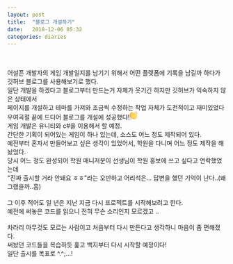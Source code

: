 ```yaml
---
layout: post
title:  "블로그 개설하기"
date:   2018-12-06 05:32
categories: diaries
---
```

<br>
<br>
어설픈 개발자의 게임 개발일지를 남기기 위해서 어떤 플랫폼에 기록을 남길까 하다가 깃허브 블로그를 사용해보기로 했다.<br>
일단 개발을 하겠다고 블로그부터 만드는거 자체가 웃기긴 하지만 깃허브가 익숙하지 않은 상태에서<br>
페이지를 개설하고 테마를 가져와 조금씩 수정하는 작업 자체가 도전적이고 재미있었다<br>
우여곡절 끝에 드디어 블로그를 개설에 성공했다!<img width="18px" height="18px" src="/images/emj_clap.png">

<br>
게임 개발은 유니티와 c#을 이용해서 할 예정.<br>
간단한 기획이 되어있는 게임이 하나 있는데, 소스도 어느 정도 제작되어 있다.<br>
예전부터 혼자서 만들어보고 싶은 생각이 있었어서, 학원을 다니며 어느 정도 제작을 해놨었다.<br>
당시 어느 정도 완성되어 학원 매니저분이 선생님이 학원 홍보에 쓰고 싶다고 연락했었는데<br>
"진짜 출시할 거라 안돼요 ㅎㅎ"라는 오만하고 어리석은... 답변을 했던 기억이 난다..(왜 그랬을까..흠)<br>
<br>
그 이후 적어도 일 년은 지난 지금 다시 프로젝트를 시작해보려고 한다.<br>
예전에 써놓은 코드를 읽으니 전혀 무슨 소리인지 모르겠고 ..<br>
<br>
차라리 아무것도 모르는 사람이고 처음부터 다시 만든다고 생각하니 마음이 좀 편해졌다.<br>
써놨던 코드들을 복습하듯 훑고 백지부터 다시 시작할 예정이다!<br>
일단 출시를 목표로 ^.^;...!<br>
<br>
<br>
<br>
<br>
<br>
